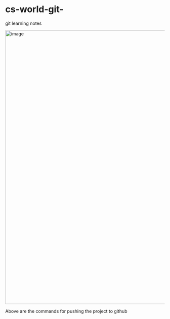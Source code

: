 # cs-world-git-
git  learning notes

<img width="1658" height="866" alt="image" src="https://github.com/user-attachments/assets/d3e0b57a-71b6-4150-b173-20b56fc69956" />

Above are the commands for  pushing the project to github 
